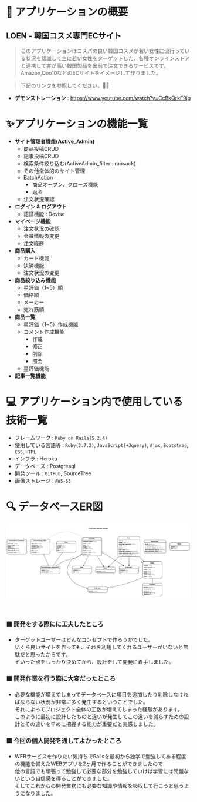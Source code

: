 
# 🔖 アプリケーションの概要

## **LOEN - 韓国コスメ専門ECサイト**

>このアプリケーションはコスパの良い韓国コスメが若い女性に流行っている状況を認識して主に若い女性をターゲットした、各種オンラインストアと連携して実が高い韓国製品を出前で注文できるサービスです。Amazon,Qoo10などのECサイトをイメージして作りました。



> 下記のリンクを参照してください。🙇‍♂️    
- **デモンストレーション** : https://www.youtube.com/watch?v=CcBkQrkF9ig

# ✨アプリケーションの機能一覧

- **サイト管理者機能(Active_Admin)**
  - 商品投稿CRUD
  - 記事投稿CRUD
  - 検索条件絞り込む(ActiveAdmin_filter : ransack)
  - その他全体的のサイト管理
  - BatchAction
    - 商品オープン、クローズ機能
    - 返金
  - 注文状況確認  
- **ログイン & ログアウト**
  - 認証機能 : Devise  
- **マイページ機能**
  - 注文状況の確認
  - 会員情報の変更
  - 注文経歴  
- **商品購入**
  - カート機能
  - 決済機能
  - 注文状況の変更
- **商品絞り込み機能**
  - 星評価（1~5）順
  - 価格順
  - メーカー
  - 売れ筋順
- **商品一覧**
  - 星評価（1~5）作成機能
  - コメント作成機能
    - 作成 
    - 修正
    - 削除
    - 照会
  - 星評価機能
- **記事一覧機能**

# 💻 アプリケーション内で使用している技術一覧

- フレームワーク : `Ruby on Rails(5.2.4)`
- 使用している言語等 : `Ruby(2.7.2)`, `JavaScript(+Jquery)`, `Ajax`, `Bootstrap`, `CSS`, `HTML`
- インフラ : Heroku
- データベース : Postgresql
- 開発ツール : `GitHub`, SourceTree
- 画像ストレージ : `AWS-S3`

# 🔍 データベースER図

![loen_Data](./app/assets/images/loen_erd.png)

<br>  

### ⬛️ 開発をする際にに工夫したところ  
- ターゲットユーザーはどんなコンセプトで作ろうかでした。   
  いくら良いサイトを作っても、それを利用してくれるユーザーがいないと無駄だと思ったからです。  
  そいった点をしっかり決めてから、設計をして開発に着手しました。

### ⬛️ 開発作業を行う際に大変だったところ  
- 必要な機能が増えてしまってデータベースに項目を追加したり削除しなければならない状況が非常に多く発生するということでした。  
それによってプロジェクト全体の工数が増えてしまった経験があります。  
  このように最初に設計したものと違いが発生してこの違いを減らすための設計とその違いを早めに把握する能力が重要だと実感しました。

### ⬛️ 今回の個人開発を通してよかったところ
- WEBサービスを作りたい気持ちでRailsを最初から独学で勉強してある程度の機能を備えたWEBアプリを2ヶ月で作ることができましたので  
他の言語でも頑張って勉強して必要な部分を勉強していけば学習には問題ないという自信感を得ることができました。  
そしてこれからの開発業務にも必要な知識や情報を吸収して行こうと思うようになりました。
